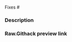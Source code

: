 <!-- This is a new pull request template for open-learning-exchange.github.io.

Please make sure to:
- add (fixes #issue_number) to the end of pull request title when applicable,
- drop a link to your new pull request in our gitter chat.

Thank you for contributing! -->

<!-- issue number this pull request resolves -->
Fixes #

### Description


### Raw.Githack preview link
<!-- raw.githack link to page(s) changed -->
